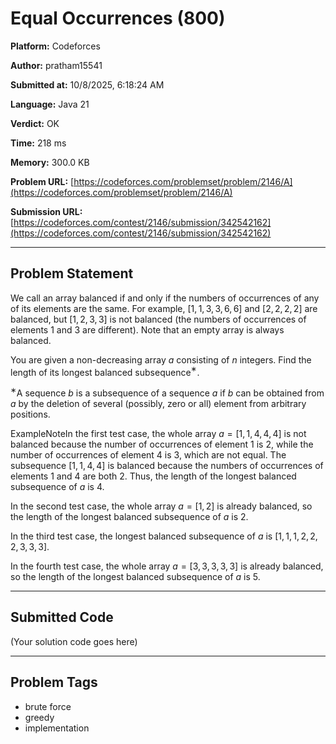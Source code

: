 
# Equal Occurrences (800)

**Platform:** Codeforces  

**Author:** pratham15541  

**Submitted at:** 10/8/2025, 6:18:24 AM  

**Language:** Java 21  

**Verdict:** OK  

**Time:** 218 ms  

**Memory:** 300.0 KB  

**Problem URL:** [https://codeforces.com/problemset/problem/2146/A](https://codeforces.com/problemset/problem/2146/A)  

**Submission URL:** [https://codeforces.com/contest/2146/submission/342542162](https://codeforces.com/contest/2146/submission/342542162)  

---

## Problem Statement
We call an array balanced if and only if the numbers of occurrences of any of its elements are the same. For example, $[1,1,3,3,6,6]$ and $[2,2,2,2]$ are balanced, but $[1,2,3,3]$ is not balanced (the numbers of occurrences of elements $1$ and $3$ are different). Note that an empty array is always balanced.

You are given a non-decreasing array $a$ consisting of $n$ integers. Find the length of its longest balanced subsequence$^{\text{∗}}$.

$^{\text{∗}}$A sequence $b$ is a subsequence of a sequence $a$ if $b$ can be obtained from $a$ by the deletion of several (possibly, zero or all) element from arbitrary positions. 

ExampleNoteIn the first test case, the whole array $a = [1, 1, 4, 4, 4]$ is not balanced because the number of occurrences of element $1$ is $2$, while the number of occurrences of element $4$ is $3$, which are not equal. The subsequence $[1, 1, 4, 4]$ is balanced because the numbers of occurrences of elements $1$ and $4$ are both $2$. Thus, the length of the longest balanced subsequence of $a$ is $4$.

In the second test case, the whole array $a = [1, 2]$ is already balanced, so the length of the longest balanced subsequence of $a$ is $2$.

In the third test case, the longest balanced subsequence of $a$ is $[1,1,1,2,2,2,3,3,3]$.

In the fourth test case, the whole array $a = [3, 3, 3, 3, 3]$ is already balanced, so the length of the longest balanced subsequence of $a$ is $5$.

---

## Submitted Code
(Your solution code goes here)

---

## Problem Tags
- brute force
- greedy
- implementation
